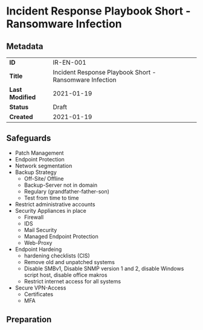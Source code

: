 # Incident Response Playbook Short - Ransomware Infection

## Metadata

| | |
|-|-|
| **ID**            | IR-EN-001     |
| **Title**         | Incident Response Playbook Short - Ransomware Infection |
| **Last Modified** | 2021-01-19    |
| **Status**        | Draft         |
| **Created**       | 2021-01-19   |

## Safeguards

* Patch Management
* Endpoint Protection
* Network segmentation
* Backup Strategy
   * Off-Site/ Offline
   * Backup-Server not in domain
   * Regulary (grandfather-father-son)
   * Test from time to time
* Restrict administrative accounts
* Security Appliances in place
   * Firewall
   * IDS
   * Mail Security
   * Managed Endpoint Protection
   * Web-Proxy
* Endpoint Hardeing
   * hardening checklists (CIS)
   * Remove old and unpatched systems 
   * Disable SMBv1, Disable SNMP version 1 and 2, disable Windows script host, disable office makros
   * Restrict internet access for all systems
* Secure VPN-Access
   * Certificates
   * MFA

## Preparation
